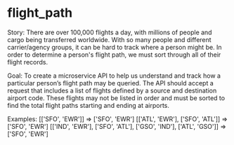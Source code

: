 # flight_path

Story: There are over 100,000 flights a day, with millions of people and cargo being transferred worldwide. With so many people and different carrier/agency groups, it can be hard to track where a person might be. In order to determine a person's flight path, we must sort through all of their flight records.

Goal: To create a microservice API to help us understand and track how a particular person’s flight path may be queried. The API should accept a request that includes a list of flights defined by a source and destination airport code. These flights may not be listed in order and must be sorted to find the total flight paths starting and ending at airports.

Examples: 
[['SFO', 'EWR']]                                                    => ['SFO', 'EWR']
[['ATL', 'EWR'], ['SFO', 'ATL']]                                    => ['SFO', 'EWR']
[['IND', 'EWR'], ['SFO', 'ATL'], ['GSO', 'IND'], ['ATL', 'GSO']]    => ['SFO', 'EWR']
